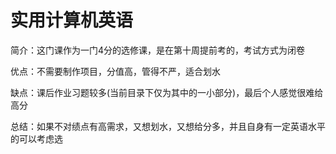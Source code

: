 # 实用计算机英语                                                    

简介：这门课作为一门4分的选修课，是在第十周提前考的，考试方式为闭卷

优点：不需要制作项目，分值高，管得不严，适合划水

缺点：课后作业习题较多(当前目录下仅为其中的一小部分)，最后个人感觉很难给高分

总结：如果不对绩点有高需求，又想划水，又想给分多，并且自身有一定英语水平的可以考虑选